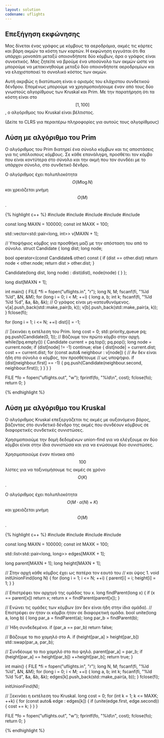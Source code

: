 ```yaml
---
layout: solution
codename: uflights
---
```

## Επεξήγηση εκφώνησης
Μας δίνεται ένας γράφος με κόμβους τα αεροδρόμια, ακμές τις κάρτες και βάρη ακμών τα κόστη των καρτών. Η εκφώνηση εγγυάται ότι θα υπάρχει μονοπάτι μεταξύ οποιονδήποτε δύο κόμβων, άρα ο γράφος είναι συνεκτικός. Μας ζητείτε να βρούμε ένα υποσύνολο των ακμών ώστε να μπορούμε να μετακινηθούμε μεταξύ δύο οποιονδήποτε αεροδρομίων και να ελαχιστοποιεί το συνολικό κόστος των ακμών. 

Αυτή ακριβώς η διατύπωση είναι o ορισμός του ελάχιστου συνδετικού δένδρου. Επομένως μπορούμε να χρησιμοποιήσουμε έναν από τους δύο γνωστούς αλγορίθμους των Kruskal και Prim. Με την παρατήρηση ότι τα κόστη είναι στο $$[1, 100]$$, ο αλγόριθμος του Kruskal είναι βέλτιστος.

(Δείτε το CLRS για περαιτέρω πληροφορίες για αυτούς τους αλγορίθμους)


## Λύση με αλγόριθμο του Prim
Ο αλγόριθμος του Prim διατηρεί ένα σύνολο κόμβων και τις αποστάσεις για τις υπόλοιπους κόμβους. Σε κάθε επανάληψη, προσθέτει τον κόμβο που είναι κοντύτερα στο σύνολο και την ακμή που τον συνδέει με το υπάρχον σύνολο, στο συνδετικό δένδρο.

Ο αλγόριθμος έχει πολυπλοκότητα $$O(M \log N)$$ και χρειάζεται μνήμη $$O(M)$$.

{% highlight c++ %}
#include <algorithm>
#include <cstdlib>
#include <cstdio>
#include <queue>
#include <vector>

const long MAXN = 100000;
const int MAXK = 100;

std::vector<std::pair<long, int>> v[MAXN + 1];

// Υποψήφιος κόμβος για προσθήκη μαζί με την απόσταση του από το σύνολο.
struct Candidate {
  long dist;
  long node;
  
  bool operator<(const Candidate& other) const {
    if (dist == other.dist) return node < other.node;
    return dist > other.dist;
  }
  
  Candidate(long dist, long node) 
    : dist(dist), node(node) { }
};

long dist[MAXN + 1];

int main() {
  FILE *fi = fopen("uflights.in", "r");
  long N, M;
  fscanf(fi, "%ld %ld", &N, &M);
  for (long i = 0; i < M; ++i) {
    long a, b;
    int k;
    fscanf(fi, "%ld %ld %d", &a, &b, &k);
    // Ο γράφος είναι μη-κατευθυνόμενος.
    v[a].push_back(std::make_pair(b, k));
    v[b].push_back(std::make_pair(a, k));
  }
  fclose(fi);
  
  for (long i = 1; i <= N; ++i) dist[i] = -1;
  
  // Ξεκινάει η εκτέλεση του Prim.
  long cost = 0;
  std::priority_queue<Candidate> pq;
  pq.push(Candidate(0, 1)); // Βάζουμε τον πρώτο κόμβο στην αρχή.
  while(!pq.empty()) {
    Candidate current = pq.top();
    pq.pop();
    long node = current.node;
    if (dist[node] != -1) continue;
    else {
      dist[node] = current.dist;
      cost += current.dist;
      for (const auto& neighbour : v[node]) {
        // Αν δεν είναι ήδη στο σύνολο ο κόμβος, τον προσθέτουμε
        // ως υποψήφιο.
        if (dist[neighbour.first] == -1) {
          pq.push(Candidate(neighbour.second, neighbour.first));
        }
      }
    }
  }
  
  FILE *fo = fopen("uflights.out", "w");
  fprintf(fo, "%ld\n", cost);
  fclose(fo);
  return 0;
}

{% endhighlight %}

## Λύση με αλγόριθμο του Kruskal
Ο αλγόριθμος Kruskal επεξεργάζεται τις ακμές με αυξανόμενο βάρος, βάζοντας στο συνδετικό δένδρο της ακμές που συνδέουν κόμβους σε διαφορετικές συνδετικές συνιστώσες. 

Χρησιμοποιούμε την δομή δεδομένων union-find για να ελέγξουμε αν δύο κόμβοι είναι στην ίδια συνιστώσα και για να ενώσουμε δύο συνιστώσες.

Χρησιμοποιούμε έναν πίνακα από $$100$$ λίστες για να ταξινομήσουμε τις ακμές σε χρόνο $$O(K)$$.

Ο αλγόριθμος έχει πολυπλοκότητα $$O(M\cdot \alpha(N) + K)$$ και χρειάζεται μνήμη $$O(M)$$.

{% highlight c++ %}
#include <algorithm>
#include <cstdlib>
#include <cstdio>
#include <list>

const long MAXN = 100000;
const int MAXK = 100;

std::list<std::pair<long, long>> edges[MAXK + 1];

long parent[MAXN + 1];
long height[MAXN + 1];

// Στην αρχή κάθε κόμβος έχει ως πατέρα τον εαυτό του
// και ύψος 1.
void initUnionFind(long N) {
  for (long i = 1; i <= N; ++i) {
    parent[i] = i;
    height[i] = 1;
  }
}

// Επιστρέφει τον αρχηγό της ομάδας του x.
long findParent(long x) {
  if (x == parent[x]) return x;
  return x = findParent(parent[x]);
}

// Ενώνει τις ομάδες των κόμβων (αν δεν είναι ήδη στην ίδια ομάδα).
// Επιστρέφει αν ήταν οι κόμβοι ήταν σε διαφορετική ομάδα.
bool unite(long a, long b) {
  long par_a = findParent(a);
  long par_b = findParent(b);
  
  // Ήδη συνδεδεμένα.
  if (par_a == par_b) return false;
  
  // Βάζουμε το πιο χαμηλό στο Α.
  if (height[par_a] > height[par_b]) std::swap(par_a, par_b);
  
  // Συνδέουμε το πιο χαμηλό στο πιο ψηλό.
  parent[par_a] = par_b;
  if (height[par_a] == height[par_b]) ++height[par_b];
  return true;
}
    

int main() {
  FILE *fi = fopen("uflights.in", "r");
  long N, M;
  fscanf(fi, "%ld %ld", &N, &M);
  for (long i = 0; i < M; ++i) {
    long a, b;
    int k;
    fscanf(fi, "%ld %ld %d", &a, &b, &k);
    edges[k].push_back(std::make_pair(a, b));
  }
  fclose(fi);
  
  initUnionFind(N);
  
  // Ξεκινάει η εκτέλεση του Kruskal.
  long cost = 0;
  for (int k = 1; k <= MAXK; ++k) {
    for (const auto& edge : edges[k]) {
      if (unite(edge.first, edge.second)) {
        cost += k;
      }
    }
  }
  
  FILE *fo = fopen("uflights.out", "w");
  fprintf(fo, "%ld\n", cost);
  fclose(fo);
  return 0;
}

{% endhighlight %}
